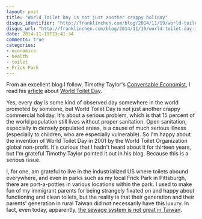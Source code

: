 ```yaml
---
layout: post
title: "World Toilet Day is not just another crappy holiday"
disqus_identifier: "http://franklinchen.com/blog/2014/11/19/world-toilet-day-is-not-just-another-crappy-holiday/"
disqus_url: "http://franklinchen.com/blog/2014/11/19/world-toilet-day-is-not-just-another-crappy-holiday/"
date: 2014-11-19T23:41:34
comments: true
categories:
- economics
- health
- toilet
- Frick Park
---
```

From an excellent blog I follow, Timothy Taylor's [Conversable Economist](http://conversableeconomist.blogspot.com/), I read his [article](http://conversableeconomist.blogspot.com/2014/11/world-toilet-day.html) about [World Toilet Day](http://worldtoilet.org/).

Yes, every day is some kind of observed day somewhere in the world promoted by someone, but World Toilet Day is not just another crappy commercial holiday. It's about a serious problem, which is that 15 percent of the world population still lives without proper sanitation. Open sanitation, especially in densely populated areas, is a cause of much serious illness (especially to children, who are especially vulnerable). So I'm happy about the invention of World Toilet Day in 2001 by the World Toilet Organization global non-profit. It's curious that I hadn't heard about it for thirteen years, but I'm grateful Timothy Taylor pointed it out in his blog. Because this is a serious issue.

I, for one, am grateful to live in the industrialized US where toilets abound everywhere, and even in parks such as my local Frick Park in Pittsburgh, there are port-a-potties in various locations within the park. I used to make fun of my immigrant parents for being strangely fixated on and happy about functioning and clean toilets, but the reality is that their generation and their parents' generation in rural Taiwan did not necessarily have this luxury. In fact, even today, apparently, [the sewage system is not great in Taiwan](http://www.ketagalanmedia.com/2014/09/03/dreaming-odor-free-bathroom-taiwan/).
